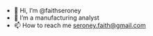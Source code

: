 - 👋 Hi, I’m @faithseroney
- 👀 I’m a manufacturing analyst
- 📫 How to reach me seroney.faith@gmail.com

<!---
faithseroney/faithseroney is a ✨ special ✨ repository because its `README.md` (this file) appears on your GitHub profile.
You can click the Preview link to take a look at your changes.
--->
